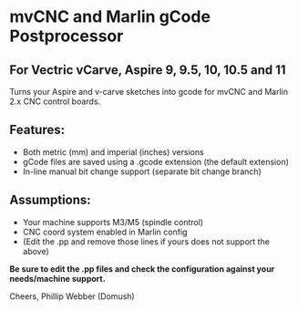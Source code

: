 # mvCNC and Marlin gCode Postprocessor
## For Vectric vCarve, Aspire 9, 9.5, 10, 10.5 and 11
 
Turns your Aspire and v-carve sketches into gcode for mvCNC and Marlin 2.x CNC control boards. 
 
## Features:
- Both metric (mm) and imperial (inches) versions
- gCode files are saved using a .gcode extension (the default extension)
- In-line manual bit change support (separate bit change branch)

## Assumptions:
- Your machine supports M3/M5 (spindle control)
- CNC coord system enabled in Marlin config
- (Edit the .pp and remove those lines if yours does not support the above)

**Be sure to edit the .pp files and check the configuration against your needs/machine support.**

Cheers,
Phillip Webber (Domush)
